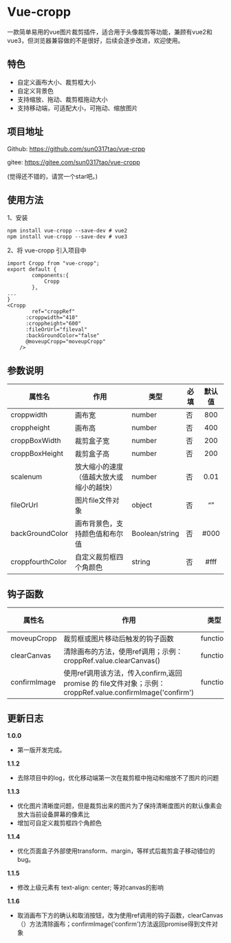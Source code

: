 # Vue-cropp

一款简单易用的vue图片裁剪插件，适合用于头像裁剪等功能，兼顾有vue2和vue3，但浏览器兼容做的不是很好，后续会逐步改进，欢迎使用。

## 特色

- 自定义画布大小、裁剪框大小
- 自定义背景色
- 支持缩放、拖动、裁剪框拖动大小
- 支持移动端，可适配大小，可拖动、缩放图片

## 项目地址

Github: https://github.com/sun0317tao/vue-crpp

gitee: https://gitee.com/sun0317tao/vue-cropp

(觉得还不错的，请赏一个star吧。)

## 使用方法

1、安装

```
npm install vue-cropp --save-dev # vue2
npm install vue-cropp --save-dev # vue3
```

2、将 vue-cropp 引入项目中

```
import Cropp from "vue-cropp";
export default {
        components:{
            Cropp
        },
...
}
<Cropp
		ref="croppRef"
      :croppwidth="410"
      :croppheight="600"
      :fileOrUrl="fileval"
      :backGroundColor="false"
      @moveupCropp="moveupCropp"
    />
```



## 参数说明

| 属性名           | 作用                                     | 类型           | 必填 | 默认值 |
| ---------------- | ---------------------------------------- | -------------- | ---- | :----: |
| croppwidth       | 画布宽                                   | number         | 否   |  800   |
| croppheight      | 画布高                                   | number         | 否   |  400   |
| croppBoxWidth    | 裁剪盒子宽                               | number         | 否   |  200   |
| croppBoxHeight   | 裁剪盒子高                               | number         | 否   |  200   |
| scalenum         | 放大缩小的速度（值越大放大或缩小的越快） | number         | 否   |  0.01  |
| fileOrUrl        | 图片file文件对象                         | object         | 否   |   “”   |
| backGroundColor  | 画布背景色，支持颜色值和布尔值           | Boolean/string | 否   |  #000  |
| croppfourthColor | 自定义裁剪框四个角颜色                   | string         | 否   |  #fff  |

## 钩子函数

| 属性名       | 作用                                                         | 类型     | 必填 | 返回值  |
| ------------ | ------------------------------------------------------------ | -------- | ---- | ------- |
| moveupCropp  | 裁剪框或图片移动后触发的钩子函数                             | function | 否   | Base64  |
| clearCanvas  | 清除画布的方法，使用ref调用；示例：croppRef.value.clearCanvas() | function | 否   | 无      |
| confirmImage | 使用ref调用该方法，传入confirm,返回promise 的 file文件对象；示例：croppRef.value.confirmImage('confirm') | function | 否   | promise |



## 更新日志

**1.0.0**

- 第一版开发完成。

**1.1.2**

- 去除项目中的log，优化移动端第一次在裁剪框中拖动和缩放不了图片的问题

**1.1.3**

- 优化图片清晰度问题，但是裁剪出来的图片为了保持清晰度图片的默认像素会放大当前设备屏幕的像素比
- 增加可自定义裁剪框四个角颜色

**1.1.4**

- 优化页面盒子外部使用transform、margin，等样式后裁剪盒子移动错位的bug。

**1.1.5**

- 修改上级元素有 text-align: center; 等对canvas的影响

**1.1.6**

- 取消画布下方的确认和取消按钮，改为使用ref调用的钩子函数，clearCanvas（）方法清除画布；confirmImage('confirm')方法返回promise得到文件对象
